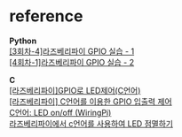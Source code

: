 # reference
**Python**  
[[3회차-4]라즈베리파이 GPIO 실습 - 1](https://aisw.tistory.com/21)  
[[4회차-1]라즈베리파이 GPIO 실습 - 2](https://aisw.tistory.com/22?category=921552)  
  
**C**  
[[라즈베리파이]GPIO로 LED제어(C언어)](https://m.blog.naver.com/PostView.naver?isHttpsRedirect=true&blogId=dnfla420&logNo=221569814573)  
[[라즈베리파이] C언어를 이용한 GPIO 입출력 제어](https://m.blog.naver.com/PostView.naver?isHttpsRedirect=true&blogId=iluiou&logNo=220160445689)  
[C언어: LED on/off (WiringPi)](https://velog.io/@gustn2870/C%EC%96%B8%EC%96%B4-LED-onoff-WiringPi)  
[라즈베리파이에서 c언어를 사용하여 LED 점멸하기](https://toytvstory.tistory.com/1303)  
